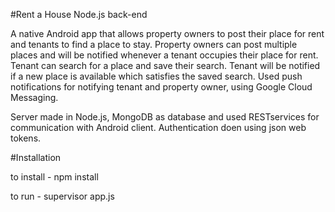 #Rent a House Node.js back-end
 
A native Android app that allows property owners to post their place for rent and tenants to find a place to stay. Property owners can post multiple places and will be notified whenever a tenant occupies their place for rent. Tenant can search for a place and save their search. Tenant will be notified if a new place is available which satisfies the saved search. Used push notifications for notifying tenant and property owner, using Google Cloud Messaging. 

Server made in Node.js, MongoDB as database and used RESTservices for communication with Android client. Authentication doen using json web tokens.


#Installation

to install - npm install

to run - supervisor app.js

